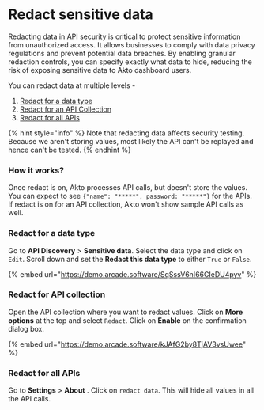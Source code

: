 # Redact sensitive data

Redacting data in API security is critical to protect sensitive information from unauthorized access. It allows businesses to comply with data privacy regulations and prevent potential data breaches. By enabling granular redaction controls, you can specify exactly what data to hide, reducing the risk of exposing sensitive data to Akto dashboard users.

You can redact data at multiple levels - &#x20;

1. [Redact for a data type](redact-sensitive-data.md#redact-for-a-data-type)
2. [Redact for an API Collection](redact-sensitive-data.md#redact-for-api-collection)
3. [Redact for all APIs](redact-sensitive-data.md#redact-for-all-apis)

{% hint style="info" %}
Note that redacting data affects security testing. Because we aren't storing values, most likely the API can't be replayed and hence can't be tested.
{% endhint %}

### How it works?

Once redact is on, Akto processes API calls, but doesn't store the values. You can expect to see `{"name": "*****", password: "*****"}` for the APIs. If redact is on for an API collection, Akto won't show sample API calls as well.&#x20;

### Redact for a data type

Go to **API Discovery** > **Sensitive data**. Select the data type and click on `Edit`. Scroll down and set the **Redact this data type** to either `True` or `False`.

{% embed url="https://demo.arcade.software/SqSssV6nI66CIeDU4pyv" %}

### Redact for API collection

Open the API collection where you want to redact values. Click on **More options** at the top and select `Redact`. Click on **Enable** on the confirmation dialog box.&#x20;

{% embed url="https://demo.arcade.software/kJAfG2by8TjAV3vsUwee" %}

### Redact for all APIs

Go to **Settings** > **About** . Click on `redact data`. This will hide all values in all the API calls.&#x20;
